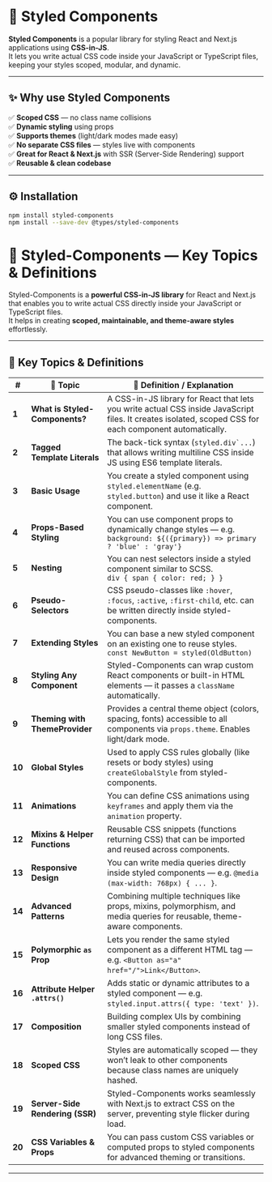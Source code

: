 # 💅 Styled Components

**Styled Components** is a popular library for styling React and Next.js applications using **CSS-in-JS**.  
It lets you write actual CSS code inside your JavaScript or TypeScript files, keeping your styles scoped, modular, and dynamic.

---

## ✨ Why use Styled Components

✅ **Scoped CSS** — no class name collisions  
✅ **Dynamic styling** using props  
✅ **Supports themes** (light/dark modes made easy)  
✅ **No separate CSS files** — styles live with components  
✅ **Great for React & Next.js** with SSR (Server-Side Rendering) support  
✅ **Reusable & clean codebase**

---

## ⚙️ Installation

```bash
npm install styled-components
npm install --save-dev @types/styled-components


```

# 🌈 Styled-Components — Key Topics & Definitions

Styled-Components is a **powerful CSS-in-JS library** for React and Next.js that enables you to write actual CSS directly inside your JavaScript or TypeScript files.  
It helps in creating **scoped, maintainable, and theme-aware styles** effortlessly.

---

## 🧩 Key Topics & Definitions

| # | 🧠 Topic | 📘 Definition / Explanation |
|---|-----------|-----------------------------|
| **1** | **What is Styled-Components?** | A CSS-in-JS library for React that lets you write actual CSS inside JavaScript files. It creates isolated, scoped CSS for each component automatically. |
| **2** | **Tagged Template Literals** | The back-tick syntax (``styled.div`...``) that allows writing multiline CSS inside JS using ES6 template literals. |
| **3** | **Basic Usage** | You create a styled component using `styled.elementName` (e.g. `styled.button`) and use it like a React component. |
| **4** | **Props-Based Styling** | You can use component props to dynamically change styles — e.g. `background: ${({primary}) => primary ? 'blue' : 'gray'}` |
| **5** | **Nesting** | You can nest selectors inside a styled component similar to SCSS.<br>`div { span { color: red; } }` |
| **6** | **Pseudo-Selectors** | CSS pseudo-classes like `:hover`, `:focus`, `:active`, `:first-child`, etc. can be written directly inside styled-components. |
| **7** | **Extending Styles** | You can base a new styled component on an existing one to reuse styles.<br>`const NewButton = styled(OldButton)` |
| **8** | **Styling Any Component** | Styled-Components can wrap custom React components or built-in HTML elements — it passes a `className` automatically. |
| **9** | **Theming with ThemeProvider** | Provides a central theme object (colors, spacing, fonts) accessible to all components via `props.theme`. Enables light/dark mode. |
| **10** | **Global Styles** | Used to apply CSS rules globally (like resets or body styles) using `createGlobalStyle` from styled-components. |
| **11** | **Animations** | You can define CSS animations using `keyframes` and apply them via the `animation` property. |
| **12** | **Mixins & Helper Functions** | Reusable CSS snippets (functions returning CSS) that can be imported and reused across components. |
| **13** | **Responsive Design** | You can write media queries directly inside styled components — e.g. `@media (max-width: 768px) { ... }`. |
| **14** | **Advanced Patterns** | Combining multiple techniques like props, mixins, polymorphism, and media queries for reusable, theme-aware components. |
| **15** | **Polymorphic `as` Prop** | Lets you render the same styled component as a different HTML tag — e.g. `<Button as="a" href="/">Link</Button>`. |
| **16** | **Attribute Helper `.attrs()`** | Adds static or dynamic attributes to a styled component — e.g. `styled.input.attrs({ type: 'text' })`. |
| **17** | **Composition** | Building complex UIs by combining smaller styled components instead of long CSS files. |
| **18** | **Scoped CSS** | Styles are automatically scoped — they won’t leak to other components because class names are uniquely hashed. |
| **19** | **Server-Side Rendering (SSR)** | Styled-Components works seamlessly with Next.js to extract CSS on the server, preventing style flicker during load. |
| **20** | **CSS Variables & Props** | You can pass custom CSS variables or computed props to styled components for advanced theming or transitions. |

---


